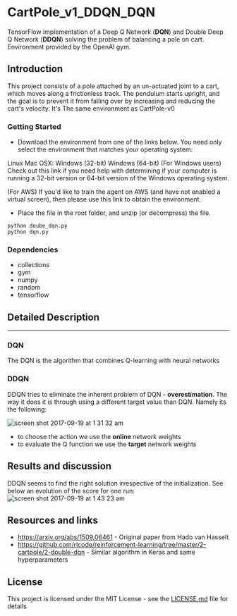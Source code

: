 # CartPole_v1_DDQN_DQN
TensorFlow implementation of a Deep Q Network (**DQN**) and Double Deep Q Network (**DDQN**) solving the problem of balancing a pole on cart.
Environment provided by the OpenAI gym.

## Introduction
This project consists of a pole attached by an un-actuated joint to a cart, which moves along a frictionless track. The pendulum starts upright, and the goal is to prevent it from falling over by increasing and reducing the cart's velocity.
It's The same environment as CartPole-v0 

### Getting Started

* Download the environment from one of the links below. You need only select the environment that matches your operating system:

Linux
Mac OSX:
Windows (32-bit) 
Windows (64-bit)
(For Windows users) Check out this link if you need help with determining if your computer is running a 32-bit version or 64-bit version of the Windows operating system.

(For AWS) If you'd like to train the agent on AWS (and have not enabled a virtual screen), then please use this link to obtain the environment.

* Place the file in the root folder, and unzip (or decompress) the file.

```
python doube_dqn.py
python dqn.py
```

### Dependencies
*  collections
*  gym
*  numpy
*  random
*  tensorflow

## Detailed Description
---
### DQN
The DQN is the algorithm that combines Q-learning with neural networks
### DDQN
DDQN tries to eliminate the inherent problem of DQN - **overestimation**. The way it does it is through using a different 
target value than DQN. Namely its the following:

![screen shot 2017-09-19 at 1 31 32 am](https://user-images.githubusercontent.com/18519371/30569222-ee9b217c-9cd9-11e7-8bb1-77ddb85f2f39.png)


* to choose the action we use the **online** network weights
* to evaluate the Q function we use the **target** network weights


## Results and discussion
DDQN seems to find the right solution irrespective of the initialization. See below an evolution of the score for one run:
![screen shot 2017-09-19 at 1 43 23 am](https://user-images.githubusercontent.com/18519371/30569493-84f81002-9cdb-11e7-9d3a-e699c351f912.png)


## Resources and links
* https://arxiv.org/abs/1509.06461 - Original paper from Hado van Hasselt
* https://github.com/rlcode/reinforcement-learning/tree/master/2-cartpole/2-double-dqn - Similar algorithm in Keras and same hyperparameters


## License
This project is licensed under the MIT License - see the [LICENSE.md](LICENSE.md) file for details
